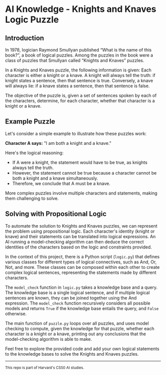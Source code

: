 # AI Knowledge - Knights and Knaves Logic Puzzle 

## Introduction

In 1978, logician Raymond Smullyan published “What is the name of this book?”, a book of logical puzzles. Among the puzzles in the book were a class of puzzles that Smullyan called “Knights and Knaves” puzzles.

In a Knights and Knaves puzzle, the following information is given: Each character is either a knight or a knave. A knight will always tell the truth: if knight states a sentence, then that sentence is true. Conversely, a knave will always lie: if a knave states a sentence, then that sentence is false.

The objective of the puzzle is, given a set of sentences spoken by each of the characters, determine, for each character, whether that character is a knight or a knave.

## Example Puzzle

Let's consider a simple example to illustrate how these puzzles work:

**Character A says:** "I am both a knight and a knave."

Here's the logical reasoning:
- If A were a knight, the statement would have to be true, as knights always tell the truth.
- However, the statement cannot be true because a character cannot be both a knight and a knave simultaneously.
- Therefore, we conclude that A must be a knave.

More complex puzzles involve multiple characters and statements, making them challenging to solve.

## Solving with Propositional Logic

To automate the solution to Knights and Knaves puzzles, we can represent the problem using propositional logic. Each character's identity (knight or knave) and their statements can be translated into logical expressions. An AI running a model-checking algorithm can then deduce the correct identities of the characters based on the logic and constraints provided.

In the context of this project, there is a Python script (`logic.py`) that defines various classes for different types of logical connectives, such as And, Or, Not, and more. These classes can be composed within each other to create complex logical sentences, representing the statements made by different characters. 

The `model_check` function in `logic.py` takes a knowledge base and a query. The knowledge base is a single logical sentence, and if multiple logical sentences are known, they can be joined together using the And expression. The `model_check` function recursively considers all possible models and returns `True` if the knowledge base entails the query, and `False` otherwise.

The main function of `puzzle.py` loops over all puzzles, and uses model checking to compute, given the knowledge for that puzzle, whether each character is a knight or a knave, printing out any conclusions that the model-checking algorithm is able to make.

Feel free to explore the provided code and add your own logical statements to the knowledge bases to solve the Knights and Knaves puzzles.



------------

<sup>This repo is part of Harvard's CS50 AI studies.</sup>
